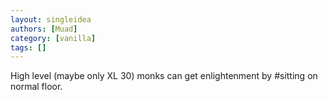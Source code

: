 ```yaml
---
layout: singleidea
authors: [Muad]
category: [vanilla]
tags: []
---
```

High level (maybe only XL 30) monks can get enlightenment by #sitting on normal floor.
